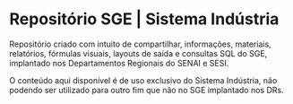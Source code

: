 # Repositório SGE | Sistema Indústria

Repositório criado com intuito de compartilhar, informações, materiais, relatórios, fórmulas visuais, layouts de saída e consultas SQL do SGE, implantado nos Departamentos Regionais do SENAI e SESI.

O conteúdo aqui disponível é de uso exclusivo do Sistema Indústria, não podendo ser utilizado para outro fim que não no SGE implantado nos DRs.
